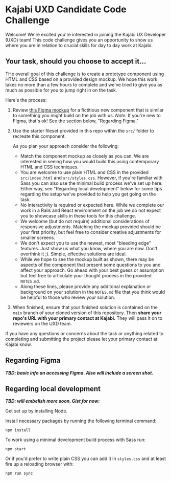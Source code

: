 # Kajabi UXD Candidate Code Challenge

Welcome! We're excited you're interested in joining the Kajabi UX Developer (UXD) team! This code challenge gives you an opportunity to show us where you are in relation to crucial skills for day to day work at Kajabi.

## Your task, should you choose to accept it...

THe overall goal of this challenge is to create a prototype component using HTML and CSS based on a provided design mockup. We hope this work takes no more than a few hours to complete and we've tried to give you as much as possible for you to jump right in on the task.

Here's the process:

1. Review [this Figma mockup](https://www.figma.com/file/XfwsvOqsrt4nLTUCHdcBP7/Challenge-Latest?node-id=0%3A1) for a fictitious new component that is similar to something you might build on the job with us. _Note:_ If you're new to Figma, that's ok! See the section below, "Regarding Figma."
1. Use the starter fileset provided in this repo within the `src/` folder to recreate this component. 

    As you plan your approach consider the following:
    
    - Match the component mockup as closely as you can. We are interested in seeing how you would build this using contemporary HTML and CSS techniques.
    - You are welcome to use plain HTML and CSS in the provided `src/index.html` and `src/styles.css`. However, if you're familiar with Sass you can also use the minimal build process we've set up here. Either way, see "Regarding local development" below for some tips regarding the setup we've provided to help you get going on the task.
    - No interactivity is required or expected here. While we complete our work in a Rails and React environment on the job we do not expect you to showcase skills in these tools for this challenge.
    - We welcome (but do not require) additional considerations of responsive adjustments. Matching the mockup provided should be your first priority, but feel free to consider creative adjustments for smaller screens.
    - We don't expect you to use the newest, most "bleeding edge" features. Just show us what you know, where you are now. Don't overthink it ;). Simple, effective solutions are ideal.
    - While we hope to see the mockup built as shown, there may be aspects of the component that present some questions to you and affect your approach. Go ahead with your best guess or assumption but feel free to articulate your thought process in the provided `NOTES.md`.
    - Along these lines, please provide any additonal explanation or background on your solution in the `NOTES.md` file that you think would be helpful to those who review your solution.

1. When finished, ensure that your finished solution is contained on the `main` branch of your cloned version of this repository. Then **share your repo's URL with your primary contact at Kajabi.** They will pass it on to reviewers on the UXD team.

If you have any questions or concerns about the task or anything related to completing and submitting the project please let your primary contact at Kajabi know.

## Regarding Figma

***TBD: basic info an accessing Figma. Also will include a screen shot.***

## Regarding local development

***TBD: will embelish more soon. Gist for now:***

Get set up by installing Node.

Install necessary packages by running the following terminal command:

```
npm install
```

To work using a minimal development build process with Sass run:

```
npm start
```

Or if you'd prefer to write plain CSS you can add it in `styles.css` and at least fire up a reloading browser with:

```
npm run sync
```
